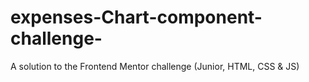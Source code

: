 # expenses-Chart-component-challenge-
A solution to the Frontend Mentor challenge (Junior, HTML, CSS &amp; JS)
